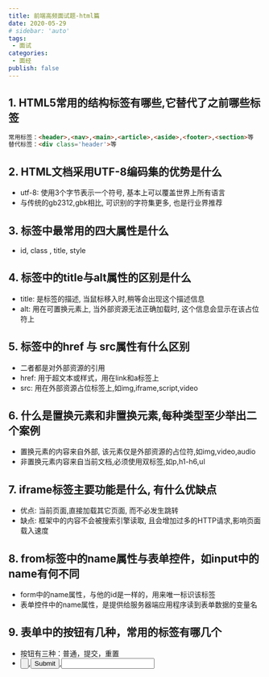 ```yaml
---
title: 前端高频面试题-html篇
date: 2020-05-29
# sidebar: 'auto'
tags:
 - 面试
categories:
 - 面经
publish: false
---
```


<!-- more -->

## 1. HTML5常用的结构标签有哪些,它替代了之前哪些标签

```html
常用标签：<header>,<nav>,<main>,<article>,<aside>,<footer>,<section>等
替代标签：<div class='header'>等
```

## 2. HTML文档采用UTF-8编码集的优势是什么

- utf-8: 使用3个字节表示一个符号, 基本上可以覆盖世界上所有语言
- 与传统的gb2312,gbk相比, 可识别的字符集更多, 也是行业界推荐

## 3. 标签中最常用的四大属性是什么

- id, class , title, style

## 4. 标签中的title与alt属性的区别是什么

- title: 是标签的描述, 当鼠标移入时,稍等会出现这个描述信息
- alt: 用在可置换元素上, 当外部资源无法正确加载时, 这个信息会显示在该占位符上

## 5. 标签中的href 与 src属性有什么区别

- 二者都是对外部资源的引用
- href: 用于超文本或样式，用在link和a标签上
- src: 用在外部资源占位标签上,如img,iframe,script,video

## 6. 什么是置换元素和非置换元素,每种类型至少举出二个案例

- 置换元素的内容来自外部, 该元素仅是外部资源的占位符,如img,video,audio
- 非置换元素内容来自当前文档,必须使用双标签,如p,h1-h6,ul

## 7. iframe标签主要功能是什么, 有什么优缺点

- 优点: 当前页面,直接加载其它页面, 而不必发生跳转
- 缺点: 框架中的内容不会被搜索引擎读取, 且会增加过多的HTTP请求,影响页面载入速度

## 8. from标签中的name属性与表单控件，如input中的name有何不同

- form中的name属性，与他的id是一样的，用来唯一标识该标签
- 表单控件中的name属性，是提供给服务器端应用程序读到表单数据的变量名

## 9. 表单中的按钮有几种，常用的标签有哪几个

- 按钮有三种：普通，提交，重置
- <input type="button">,<input type="submit">,<input type="rest">